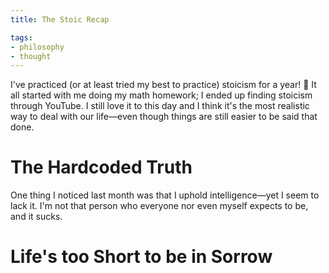 ```yaml
---
title: The Stoic Recap

tags:
- philosophy
- thought
---
```


<!-- Last August, I found stoicism which became one of my important life guideline. -->
I've practiced (or at least tried my best to practice) stoicism for a year! 🥳 It all started with me doing my math homework; I ended up finding stoicism through YouTube. I still love it to this day and I think it's the most realistic way to deal with our life—even though things are still easier to be said that done.

# The Hardcoded Truth
One thing I noticed last month was that I uphold intelligence—yet I seem to lack it. I'm not that person who everyone nor even myself expects to be, and it sucks. 

# Life's too Short to be in Sorrow